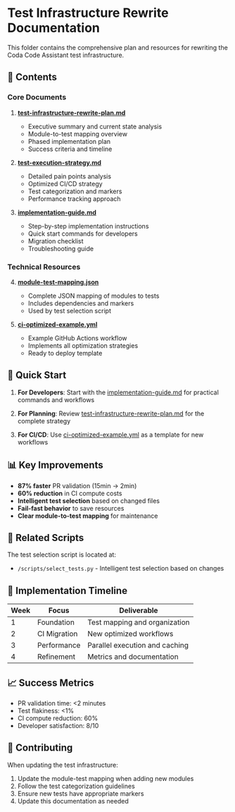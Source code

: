 # Test Infrastructure Rewrite Documentation

This folder contains the comprehensive plan and resources for rewriting the Coda Code Assistant test infrastructure.

## 📁 Contents

### Core Documents

1. **[test-infrastructure-rewrite-plan.md](test-infrastructure-rewrite-plan.md)**
   - Executive summary and current state analysis
   - Module-to-test mapping overview
   - Phased implementation plan
   - Success criteria and timeline

2. **[test-execution-strategy.md](test-execution-strategy.md)**
   - Detailed pain points analysis
   - Optimized CI/CD strategy
   - Test categorization and markers
   - Performance tracking approach

3. **[implementation-guide.md](implementation-guide.md)**
   - Step-by-step implementation instructions
   - Quick start commands for developers
   - Migration checklist
   - Troubleshooting guide

### Technical Resources

4. **[module-test-mapping.json](module-test-mapping.json)**
   - Complete JSON mapping of modules to tests
   - Includes dependencies and markers
   - Used by test selection script

5. **[ci-optimized-example.yml](ci-optimized-example.yml)**
   - Example GitHub Actions workflow
   - Implements all optimization strategies
   - Ready to deploy template

## 🚀 Quick Start

1. **For Developers**: Start with the [implementation-guide.md](implementation-guide.md) for practical commands and workflows

2. **For Planning**: Review [test-infrastructure-rewrite-plan.md](test-infrastructure-rewrite-plan.md) for the complete strategy

3. **For CI/CD**: Use [ci-optimized-example.yml](ci-optimized-example.yml) as a template for new workflows

## 📊 Key Improvements

- **87% faster** PR validation (15min → 2min)
- **60% reduction** in CI compute costs
- **Intelligent test selection** based on changed files
- **Fail-fast behavior** to save resources
- **Clear module-to-test mapping** for maintenance

## 🔧 Related Scripts

The test selection script is located at:
- `/scripts/select_tests.py` - Intelligent test selection based on changes

## 📅 Implementation Timeline

| Week | Focus | Deliverable |
|------|-------|-------------|
| 1 | Foundation | Test mapping and organization |
| 2 | CI Migration | New optimized workflows |
| 3 | Performance | Parallel execution and caching |
| 4 | Refinement | Metrics and documentation |

## 📈 Success Metrics

- PR validation time: <2 minutes
- Test flakiness: <1%
- CI compute reduction: 60%
- Developer satisfaction: 8/10

## 🤝 Contributing

When updating the test infrastructure:
1. Update the module-test mapping when adding new modules
2. Follow the test categorization guidelines
3. Ensure new tests have appropriate markers
4. Update this documentation as needed